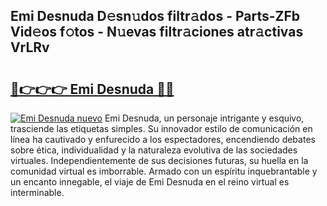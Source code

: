 ## Emi Desnuda D𝚎sn𝚞dos filtr𝚊dos - Parts-ZFb Vid𝚎os f𝚘tos - N𝚞evas filtr𝚊ciones atr𝚊ctivas VrLRv

# <h2><a href="http://mb6b17.tromn.icu/?c=Emi+Desnuda">🔗👉👉👉 Emi Desnuda 🔗🔗</a></h2>

[![Emi Desnuda nuevo](https://i.imgur.com/pEAQMta.gif)](http://mb6b17.tromn.icu/?c=Emi+Desnuda)
Emi Desnuda, un personaje intrigante y esquivo, trasciende las etiquetas simples. Su innovador estilo de comunicación en línea ha cautivado y enfurecido a los espectadores, encendiendo debates sobre ética, individualidad y la naturaleza evolutiva de las sociedades virtuales. Independientemente de sus decisiones futuras, su huella en la comunidad virtual es imborrable. Armado con un espíritu inquebrantable y un encanto innegable, el viaje de Emi Desnuda en el reino virtual es interminable.

